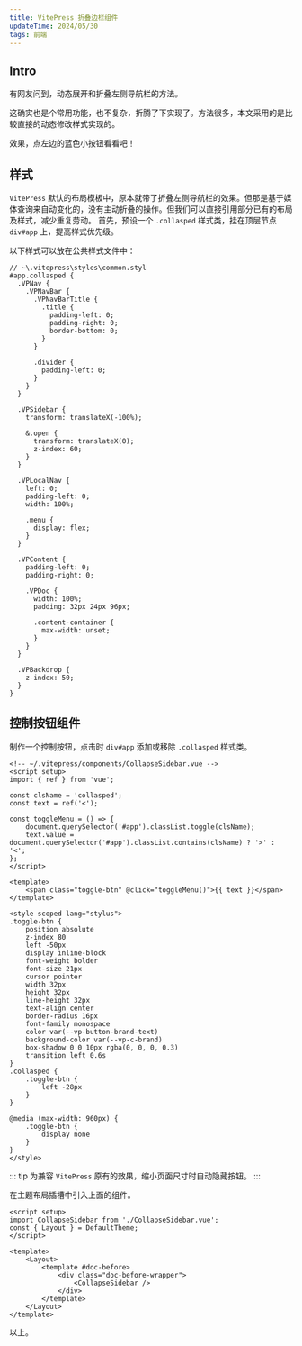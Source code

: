 ```yaml
---
title: VitePress 折叠边栏组件
updateTime: 2024/05/30
tags: 前端
---
```


## Intro
有网友问到，动态展开和折叠左侧导航栏的方法。

这确实也是个常用功能，也不复杂，折腾了下实现了。方法很多，本文采用的是比较直接的动态修改样式实现的。

效果，点左边的蓝色小按钮看看吧！

## 样式
`VitePress` 默认的布局模板中，原本就带了折叠左侧导航栏的效果。但那是基于媒体查询来自动变化的，没有主动折叠的操作。但我们可以直接引用部分已有的布局及样式，减少重复劳动。
首先，预设一个 `.collasped` 样式类，挂在顶层节点 `div#app` 上，提高样式优先级。

以下样式可以放在公共样式文件中：

```stylus
// ~\.vitepress\styles\common.styl
#app.collasped {
  .VPNav {
    .VPNavBar {
      .VPNavBarTitle {
        .title {
          padding-left: 0;
          padding-right: 0;
          border-bottom: 0;
        }
      }

      .divider {
        padding-left: 0;
      }
    }
  }

  .VPSidebar {
    transform: translateX(-100%);

    &.open {
      transform: translateX(0);
      z-index: 60;
    }
  }

  .VPLocalNav {
    left: 0;
    padding-left: 0;
    width: 100%;

    .menu {
      display: flex;
    }
  }

  .VPContent {
    padding-left: 0;
    padding-right: 0;

    .VPDoc {
      width: 100%;
      padding: 32px 24px 96px;

      .content-container {
        max-width: unset;
      }
    }
  }

  .VPBackdrop {
    z-index: 50;
  }
}
```

## 控制按钮组件

制作一个控制按钮，点击时 `div#app` 添加或移除 `.collasped` 样式类。

```vue{44-48}
<!-- ~/.vitepress/components/CollapseSidebar.vue -->
<script setup>
import { ref } from 'vue';

const clsName = 'collasped';
const text = ref('<');

const toggleMenu = () => {
    document.querySelector('#app').classList.toggle(clsName);
    text.value = document.querySelector('#app').classList.contains(clsName) ? '>' : '<';
};
</script>

<template>
    <span class="toggle-btn" @click="toggleMenu()">{{ text }}</span>
</template>

<style scoped lang="stylus">
.toggle-btn {
    position absolute
    z-index 80
    left -50px
    display inline-block
    font-weight bolder
    font-size 21px
    cursor pointer
    width 32px
    height 32px
    line-height 32px
    text-align center
    border-radius 16px
    font-family monospace
    color var(--vp-button-brand-text)
    background-color var(--vp-c-brand)
    box-shadow 0 0 10px rgba(0, 0, 0, 0.3)
    transition left 0.6s
}
.collasped {
    .toggle-btn {
        left -28px
    }
}

@media (max-width: 960px) {
    .toggle-btn {
        display none
    }
}
</style>

```

::: tip
为兼容 `VitePress` 原有的效果，缩小页面尺寸时自动隐藏按钮。
:::

在主题布局插槽中引入上面的组件。

```vue{2,10}
<script setup>
import CollapseSidebar from './CollapseSidebar.vue';
const { Layout } = DefaultTheme;
</script>

<template>
    <Layout>
        <template #doc-before>
            <div class="doc-before-wrapper">
                <CollapseSidebar />
            </div>
        </template>
    </Layout>
</template>
```

以上。